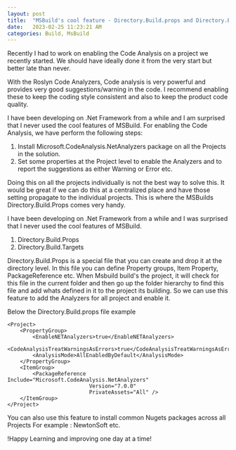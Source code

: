 ```yaml
---
layout: post
title:  "MSBuild's cool feature - Directory.Build.props and Directory.Build.targets"
date:   2023-02-25 11:23:21 AM
categories: Build, MsBuild
---
```


Recently I had to work on enabling the Code Analysis on a project we recently started. We should have ideally done it from the very start but better late than never.

With the Roslyn Code Analyzers, Code analysis is very powerful and provides very good suggestions/warning in the code. I recommend enabling these to keep the coding style consistent and also to keep the product code quality.

I have been developing on .Net Framework from a while and I am surprised that I never used the cool features of MSBuild. For enabling the Code Analysis, we have perform the following steps:

1. Install Microsoft.CodeAnalysis.NetAnalyzers package on all the Projects in the solution.
2. Set some properties at the Project level to enable the Analyzers and to report the suggestions as either Warning or Error etc.

Doing this on all the projects individually is not the best way to solve this. It would be great if we can do this at a centralized place and have those setting propagate to the individual projects. This is where the MSBuilds Directory.Build.Props comes very handy.

I have been developing on .Net Framework from a while and I was surprised that I never used the cool features of MSBuild. 

1. Directory.Build.Props
2. Directory.Build.Targets

Directory.Build.Props is a special file that you can create and drop it at the directory level. In this file you can define Property groups, Item Property, PackageReference etc. When Msbuild build's the project, it will check for this file in the current folder and then go up the folder hierarchy to find this file and add whats defined in it to the project its building. So we can use this feature to add the Analyzers for all project and enable it.

Below the Directory.Build.props file example 

```
<Project>
    <PropertyGroup>
        <EnableNETAnalyzers>true</EnableNETAnalyzers>
        <CodeAnalysisTreatWarningsAsErrors>true</CodeAnalysisTreatWarningsAsErrors>
        <AnalysisMode>AllEnabledByDefault</AnalysisMode>
    </PropertyGroup>
    <ItemGroup>
        <PackageReference Include="Microsoft.CodeAnalysis.NetAnalyzers"
                          Version="7.0.0"
                          PrivateAssets="All" />
    </ItemGroup>
</Project>
```

You can also use this feature to install common Nugets packages across all Projects For example : NewtonSoft etc.

!Happy Learning and improving one day at a time!



